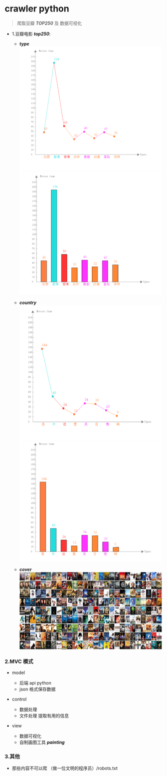 # crawler python
> 爬取豆瓣 ***TOP250*** 及 数据可视化

 
- 1.豆瓣电影 ***top250***:

    - ***type***
    ![movies type](crawler_py/screenphoto/type_line.png)
    ![movies type](crawler_py/screenphoto/type_bar.png)

    - ***country***
    ![movies country](crawler_py/screenphoto/country_line.png)
    ![movies country](crawler_py/screenphoto/country_bar.png)

    - ***cover***
    ![movies cover](crawler_py/screenphoto/pic.jpg)

 

### 2.MVC 模式
- model
    - 后端 api python 
    - json 格式保存数据 
    
- control  
    - 数据处理 
    - 文件处理 提取有用的信息
    
- view    
    - 数据可视化
    - 自制画图工具 ***painting*** 
    
### 3.其他

-  那些内容不可以爬 （做一位文明的程序员）/robots.txt